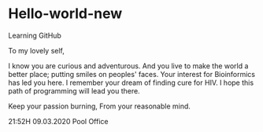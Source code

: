 # Hello-world-new
Learning GitHub


To my lovely self,

I know you are curious and adventurous. And you live to make the world a better place; putting smiles on peoples' faces. Your interest for Bioinformics has led you here. I remember your dream of finding cure for HIV. I hope this path of programming will lead you there.

Keep your passion burning,
From your reasonable mind.

21:52H
09.03.2020
Pool Office
